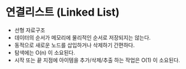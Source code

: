 # 연결리스트 (Linked List)
- 선형 자료구조
- 데이터의 순서가 메모리에 물리적인 순서로 저장되지는 않는다.
- 동적으로 새로운 노드를 삽입하거나 삭제하기 간편하다.
- 탐색에는 O(n) 이 소요된다.
- 시작 또는 끝 지점에 아이템을 추가/삭제/추출 하는 작업은 O(1) 이 소요된다.
